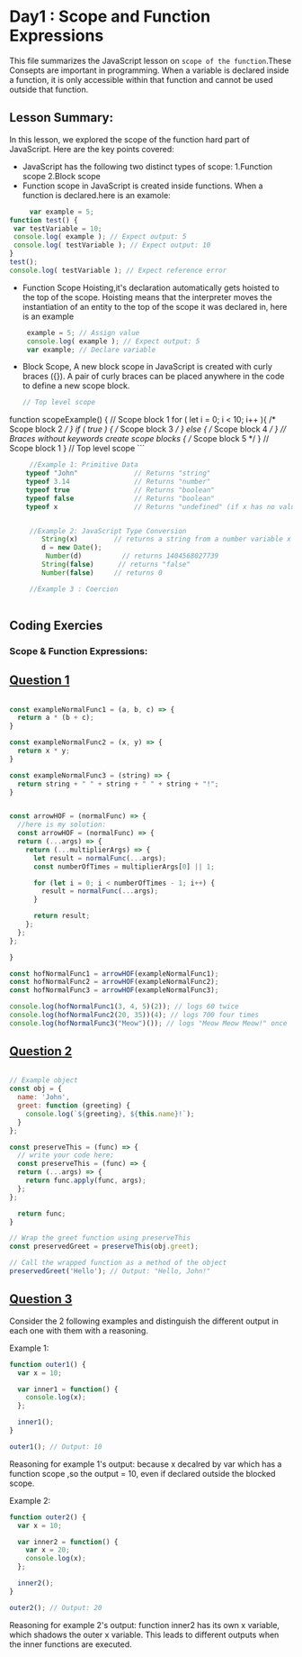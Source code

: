 
# Day1 : Scope and Function Expressions
This file summarizes the JavaScript lesson on `scope of the function`.These Consepts are important in programming. When a variable is declared inside a function, it is only accessible within that function and cannot be used outside that function. 

## Lesson Summary:
In this lesson, we explored the scope of the function hard part of JavaScript. Here are the key points covered:
* JavaScript has the following two distinct types of scope:
    1.Function scope
    2.Block scope
* Function scope in JavaScript is created inside functions. When a function is declared.here is an examole:
 ```jsx
      var example = 5;
 function test() {
  var testVariable = 10;
  console.log( example ); // Expect output: 5
  console.log( testVariable ); // Expect output: 10
 }
 test();
 console.log( testVariable ); // Expect reference error
```
* Function Scope Hoisting,it's declaration automatically gets hoisted to the top of the scope. Hoisting means that the interpreter moves the instantiation of an entity to the top of the scope it was declared in, here is an example
  ```jsx
   example = 5; // Assign value
   console.log( example ); // Expect output: 5
   var example; // Declare variable

  ```
* Block Scope, A new block scope in JavaScript is created with curly braces ({}). A pair of curly braces can be placed anywhere in the code to define a new scope block.
    ```jsx
    // Top level scope
function scopeExample() {
  // Scope block 1
  for ( let i = 0; i < 10; i++ ){ /* Scope block 2 */ }
  if ( true ) { /* Scope block 3 */ } else {  /* Scope block 4 */ }
  // Braces without keywords create scope blocks
  { /* Scope block 5 */ } 
  // Scope block 1
}
// Top level scope
    ```


```jsx
     //Example 1: Primitive Data
    typeof "John"              // Returns "string"
    typeof 3.14                // Returns "number"
    typeof true                // Returns "boolean"
    typeof false               // Returns "boolean"
    typeof x                   // Returns "undefined" (if x has no value)


     //Example 2: JavaScript Type Conversion
        String(x)         // returns a string from a number variable x
        d = new Date();
         Number(d)          // returns 1404568027739
        String(false)      // returns "false"
        Number(false)     // returns 0

     //Example 3 : Coercion
    
```
## Coding Exercies
### Scope & Function Expressions:  

## [Question 1](https://github.com/orjwan-alrajaby/gsg-expressjs-backend-training-2023/blob/main/learning-sprint-1/week3-day3-tasks/tasks.md)

```jsx
     
const exampleNormalFunc1 = (a, b, c) => {
  return a * (b + c);
}

const exampleNormalFunc2 = (x, y) => {
  return x * y;
}

const exampleNormalFunc3 = (string) => {
  return string + " " + string + " " + string + "!";
}


const arrowHOF = (normalFunc) => {
  //here is my solution:
  const arrowHOF = (normalFunc) => {
  return (...args) => {
    return (...multiplierArgs) => {
      let result = normalFunc(...args);
      const numberOfTimes = multiplierArgs[0] || 1;

      for (let i = 0; i < numberOfTimes - 1; i++) {
        result = normalFunc(...args);
      }

      return result;
    };
  };
};

}

const hofNormalFunc1 = arrowHOF(exampleNormalFunc1);
const hofNormalFunc2 = arrowHOF(exampleNormalFunc2);
const hofNormalFunc3 = arrowHOF(exampleNormalFunc3);

console.log(hofNormalFunc1(3, 4, 5)(2)); // logs 60 twice
console.log(hofNormalFunc2(20, 35))(4); // logs 700 four times
console.log(hofNormalFunc3("Meow")()); // logs "Meow Meow Meow!" once

```

## [Question 2](https://github.com/orjwan-alrajaby/gsg-expressjs-backend-training-2023/blob/main/learning-sprint-1/week3-day3-tasks/tasks.md)

```jsx
     
// Example object
const obj = {
  name: 'John',
  greet: function (greeting) {
    console.log(`${greeting}, ${this.name}!`);
  }
};

const preserveThis = (func) => {
  // write your code here;
  const preserveThis = (func) => {
  return (...args) => {
    return func.apply(func, args);
  };
};

  return func;
}

// Wrap the greet function using preserveThis
const preservedGreet = preserveThis(obj.greet);

// Call the wrapped function as a method of the object
preservedGreet('Hello'); // Output: "Hello, John!"

```
## [Question 3](https://github.com/orjwan-alrajaby/gsg-expressjs-backend-training-2023/blob/main/learning-sprint-1/week3-day3-tasks/tasks.md)

Consider the 2 following examples and distinguish the different output in each one with them with a reasoning.

Example 1:
```jsx
function outer1() {
  var x = 10;

  var inner1 = function() {
    console.log(x);
  };

  inner1();
}

outer1(); // Output: 10
```
Reasoning for example 1's output: because x decalred by var which has a function scope ,so the output = 10, even if declared outside the blocked scope.

Example 2:
```jsx
function outer2() {
  var x = 10;

  var inner2 = function() {
    var x = 20;
    console.log(x);
  };

  inner2();
}

outer2(); // Output: 20
```
Reasoning for example 2's output: function inner2 has its own x variable, which shadows the outer x variable. This leads to different outputs when the inner functions are executed.

